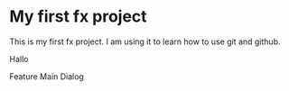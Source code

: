 # My first fx project

This is my first fx project. I am using it to learn how to use git and github.

Hallo

Feature Main Dialog
